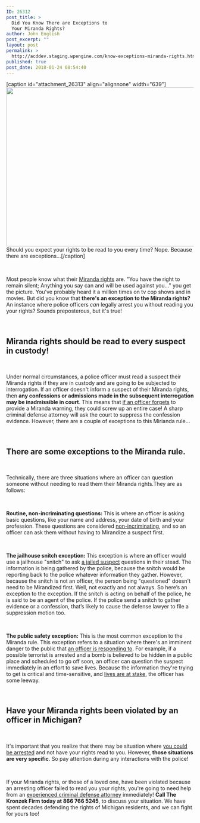 ```yaml
---
ID: 26312
post_title: >
  Did You Know There are Exceptions to
  Your Miranda Rights?
author: John English
post_excerpt: ""
layout: post
permalink: >
  http://acddev.staging.wpengine.com/know-exceptions-miranda-rights.html
published: true
post_date: 2018-01-24 08:54:40
---
```

[caption id="attachment_26313" align="alignnone" width="639"]<img class=" wp-image-26313" src="http://acddev.staging.wpengine.com/wp-content/uploads/2018/01/police-2122394_640-300x200.jpg" alt="" width="639" height="426" /> Should you expect your rights to be read to you every time? Nope. Because there are exceptions...[/caption]

&nbsp;

<span style="font-weight: 400;">Most people know what their </span><a href="https://acddev.staging.wpengine.com/miranda-rights.html"><span style="font-weight: 400;">Miranda rights</span></a><span style="font-weight: 400;"> are. "You have the right to remain silent; Anything you say can and will be used against you…" you get the picture. You've probably heard it a million times on tv cop shows and in movies. But did you know that </span><b>there's an exception to the Miranda rights?</b><span style="font-weight: 400;"> An instance where police officers </span><i><span style="font-weight: 400;">can</span></i><span style="font-weight: 400;"> legally arrest you without reading you your rights? Sounds preposterous, but it's true!</span>

&nbsp;
<h2><b>Miranda rights should be read to every suspect in custody!</b></h2>
&nbsp;

<span style="font-weight: 400;">Under normal circumstances, a police officer must read a suspect their Miranda rights if they are in custody and are going to be subjected to interrogation. If an officer doesn't inform a suspect of their Miranda rights, then </span><b>any confessions or admissions made in the subsequent interrogation may be inadmissible in court</b><span style="font-weight: 400;">. This means that </span><a href="https://acddev.staging.wpengine.com/police-mistakes.html"><span style="font-weight: 400;">if an officer forgets</span></a><span style="font-weight: 400;"> to provide a Miranda warning, they could screw up an entire case! A sharp criminal defense attorney will ask the court to suppress the confession evidence. However, there are a couple of exceptions to this Mirianda rule...</span>

&nbsp;
<h2><b>There are some exceptions to the Miranda rule.</b></h2>
&nbsp;

<span style="font-weight: 400;">Technically, there are three situations where an officer can question someone without needing to read them their Miranda rights.They are as follows:</span>

&nbsp;

<b>Routine, non-incriminating questions: </b><span style="font-weight: 400;">This is where an officer is asking basic questions, like your name and address, your date of birth and your profession. These questions are considered </span><a href="https://acddev.staging.wpengine.com/cop-secrets.html"><span style="font-weight: 400;">non-incriminating</span></a><span style="font-weight: 400;">, and so an officer can ask them without having to Mirandize a suspect first.</span>

&nbsp;

<b>The jailhouse snitch exception: </b><span style="font-weight: 400;">This exception is where an officer would use a jailhouse "snitch" to ask </span><a href="https://acddev.staging.wpengine.com/lineup.html"><span style="font-weight: 400;">a jailed suspect</span></a><span style="font-weight: 400;"> questions in their stead. The information is being gathered by the police, because the snitch would be reporting back to the police whatever information they gather. However, because the snitch is not an officer, the person being "questioned" doesn't need to be Mirandized first. Well, not exactly and not always. So here’s an exception to the exception. If the snitch is acting on behalf of the police, he is said to be an agent of the police. If the police send a snitch to gather evidence or a confession, that’s likely to cause the defense lawyer to file a suppression motion too.</span>

&nbsp;

<b>The public safety exception: </b><span style="font-weight: 400;">This is the most common exception to the Miranda rule. This exception refers to a situation where there's an imminent danger to the public that </span><a href="https://acddev.staging.wpengine.com/searches.html"><span style="font-weight: 400;">an officer is responding to</span></a><span style="font-weight: 400;">. For example, if a possible terrorist is arrested and a bomb is believed to be hidden in a public place and scheduled to go off soon, an officer can question the suspect immediately in an effort to save lives. Because the information they're trying to get is critical and time-sensitive, and </span><a href="https://acddev.staging.wpengine.com/michigan-unlawful-imprisonment-attorney-unlawful-imprisonment-defense-lawyer.html"><span style="font-weight: 400;">lives are at stake</span></a><span style="font-weight: 400;">, the officer has some leeway.</span>

&nbsp;
<h2><b>Have your Miranda rights been violated by an officer in Michigan?</b></h2>
&nbsp;

<span style="font-weight: 400;">It's important that you realize that there may be situation where </span><a href="https://acddev.staging.wpengine.com/pre-arrest-help-from-us.html"><span style="font-weight: 400;">you could be arrested</span></a><span style="font-weight: 400;"> and not have your rights read to you. However, </span><b>those situations are very specific</b><span style="font-weight: 400;">. So pay attention during any interactions with the police! </span>

&nbsp;

<span style="font-weight: 400;">If your Miranda rights, or those of a loved one, have been violated because an arresting officer failed to read you your rights, you're going to need help from an </span><a href="https://acddev.staging.wpengine.com/trial-attorneys.html"><span style="font-weight: 400;">experienced criminal defense attorney</span></a><span style="font-weight: 400;"> immediately! </span><b>Call The Kronzek Firm today at 866 766 5245</b><span style="font-weight: 400;">, to discuss your situation. We have spent decades defending the rights of Michigan residents, and we can fight for yours too!</span>

&nbsp;